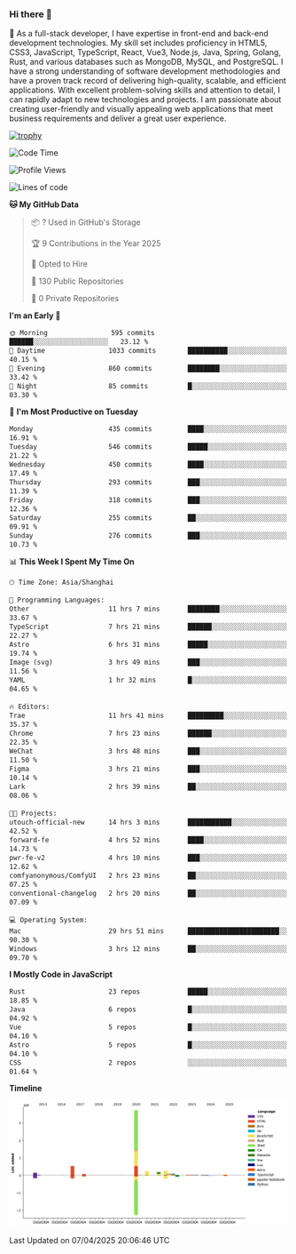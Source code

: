 ### Hi there 👋

🌱 As a full-stack developer, I have expertise in front-end and back-end development technologies. My skill set includes proficiency in HTML5, CSS3, JavaScript, TypeScript, React, Vue3, Node.js, Java, Spring, Golang, Rust, and various databases such as MongoDB, MySQL, and PostgreSQL. I have a strong understanding of software development methodologies and have a proven track record of delivering high-quality, scalable, and efficient applications. With excellent problem-solving skills and attention to detail, I can rapidly adapt to new technologies and projects. I am passionate about creating user-friendly and visually appealing web applications that meet business requirements and deliver a great user experience.

[![trophy](https://github-profile-trophy.vercel.app/?username=elton&rank=SECRET,SSS,SS,S,AAA,AA,A&theme=onedark&no-frame=true&margin-w=10)](https://github.com/ryo-ma/github-profile-trophy)

<!--START_SECTION:waka-->
![Code Time](http://img.shields.io/badge/Code%20Time-1%2C494%20hrs%2018%20mins-blue)

![Profile Views](http://img.shields.io/badge/Profile%20Views-0-blue)

![Lines of code](https://img.shields.io/badge/From%20Hello%20World%20I%27ve%20Written-5.6%20million%20lines%20of%20code-blue)

**🐱 My GitHub Data** 

> 📦 ? Used in GitHub's Storage 
 > 
> 🏆 9 Contributions in the Year 2025
 > 
> 💼 Opted to Hire
 > 
> 📜 130 Public Repositories 
 > 
> 🔑 0 Private Repositories 
 > 
**I'm an Early 🐤** 

```text
🌞 Morning                595 commits         ██████░░░░░░░░░░░░░░░░░░░   23.12 % 
🌆 Daytime                1033 commits        ██████████░░░░░░░░░░░░░░░   40.15 % 
🌃 Evening                860 commits         ████████░░░░░░░░░░░░░░░░░   33.42 % 
🌙 Night                  85 commits          █░░░░░░░░░░░░░░░░░░░░░░░░   03.30 % 
```
📅 **I'm Most Productive on Tuesday** 

```text
Monday                   435 commits         ████░░░░░░░░░░░░░░░░░░░░░   16.91 % 
Tuesday                  546 commits         █████░░░░░░░░░░░░░░░░░░░░   21.22 % 
Wednesday                450 commits         ████░░░░░░░░░░░░░░░░░░░░░   17.49 % 
Thursday                 293 commits         ███░░░░░░░░░░░░░░░░░░░░░░   11.39 % 
Friday                   318 commits         ███░░░░░░░░░░░░░░░░░░░░░░   12.36 % 
Saturday                 255 commits         ██░░░░░░░░░░░░░░░░░░░░░░░   09.91 % 
Sunday                   276 commits         ███░░░░░░░░░░░░░░░░░░░░░░   10.73 % 
```


📊 **This Week I Spent My Time On** 

```text
🕑︎ Time Zone: Asia/Shanghai

💬 Programming Languages: 
Other                    11 hrs 7 mins       ████████░░░░░░░░░░░░░░░░░   33.67 % 
TypeScript               7 hrs 21 mins       ██████░░░░░░░░░░░░░░░░░░░   22.27 % 
Astro                    6 hrs 31 mins       █████░░░░░░░░░░░░░░░░░░░░   19.74 % 
Image (svg)              3 hrs 49 mins       ███░░░░░░░░░░░░░░░░░░░░░░   11.56 % 
YAML                     1 hr 32 mins        █░░░░░░░░░░░░░░░░░░░░░░░░   04.65 % 

🔥 Editors: 
Trae                     11 hrs 41 mins      █████████░░░░░░░░░░░░░░░░   35.37 % 
Chrome                   7 hrs 23 mins       ██████░░░░░░░░░░░░░░░░░░░   22.35 % 
WeChat                   3 hrs 48 mins       ███░░░░░░░░░░░░░░░░░░░░░░   11.50 % 
Figma                    3 hrs 21 mins       ███░░░░░░░░░░░░░░░░░░░░░░   10.14 % 
Lark                     2 hrs 39 mins       ██░░░░░░░░░░░░░░░░░░░░░░░   08.06 % 

🐱‍💻 Projects: 
utouch-official-new      14 hrs 3 mins       ███████████░░░░░░░░░░░░░░   42.52 % 
forward-fe               4 hrs 52 mins       ████░░░░░░░░░░░░░░░░░░░░░   14.73 % 
pwr-fe-v2                4 hrs 10 mins       ███░░░░░░░░░░░░░░░░░░░░░░   12.62 % 
comfyanonymous/ComfyUI   2 hrs 23 mins       ██░░░░░░░░░░░░░░░░░░░░░░░   07.25 % 
conventional-changelog   2 hrs 20 mins       ██░░░░░░░░░░░░░░░░░░░░░░░   07.09 % 

💻 Operating System: 
Mac                      29 hrs 51 mins      ███████████████████████░░   90.30 % 
Windows                  3 hrs 12 mins       ██░░░░░░░░░░░░░░░░░░░░░░░   09.70 % 
```

**I Mostly Code in JavaScript** 

```text
Rust                     23 repos            █████░░░░░░░░░░░░░░░░░░░░   18.85 % 
Java                     6 repos             █░░░░░░░░░░░░░░░░░░░░░░░░   04.92 % 
Vue                      5 repos             █░░░░░░░░░░░░░░░░░░░░░░░░   04.10 % 
Astro                    5 repos             █░░░░░░░░░░░░░░░░░░░░░░░░   04.10 % 
CSS                      2 repos             ░░░░░░░░░░░░░░░░░░░░░░░░░   01.64 % 
```



**Timeline**

![Lines of Code chart](https://raw.githubusercontent.com/elton/elton/main/assets/bar_graph.png)


 Last Updated on 07/04/2025 20:06:46 UTC
<!--END_SECTION:waka-->

<!--
**elton/elton** is a ✨ _special_ ✨ repository because its `README.md` (this file) appears on your GitHub profile.

Here are some ideas to get you started:

- 🔭 I’m currently working on ...
- 🌱 I’m currently learning ...
- 👯 I’m looking to collaborate on ...
- 🤔 I’m looking for help with ...
- 💬 Ask me about ...
- 📫 How to reach me: ...
- 😄 Pronouns: ...
- ⚡ Fun fact: ...
-->
